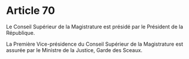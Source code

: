 # Article 70

Le Conseil Supérieur de la Magistrature est présidé par le Président de la République. 

La Première Vice-présidence du Conseil Supérieur de la Magistrature est assurée par le Ministre de la Justice,
Garde des Sceaux.